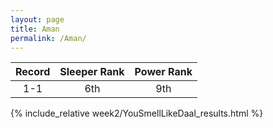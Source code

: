 ```yaml
---
layout: page
title: Aman
permalink: /Aman/
---
```


Record | Sleeper Rank | Power Rank               
:--: | :--: | :--:
1-1 | 6th | 9th   

{% include_relative week2/YouSmellLikeDaal_results.html %}
